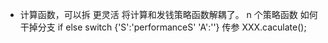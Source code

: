 - 计算函数，可以拆 更灵活
将计算和发钱策略函数解耦了。
n 个策略函数
如何干掉分支  if else  switch
{'S':'performanceS' 'A':''}
传参
XXX.caculate();
